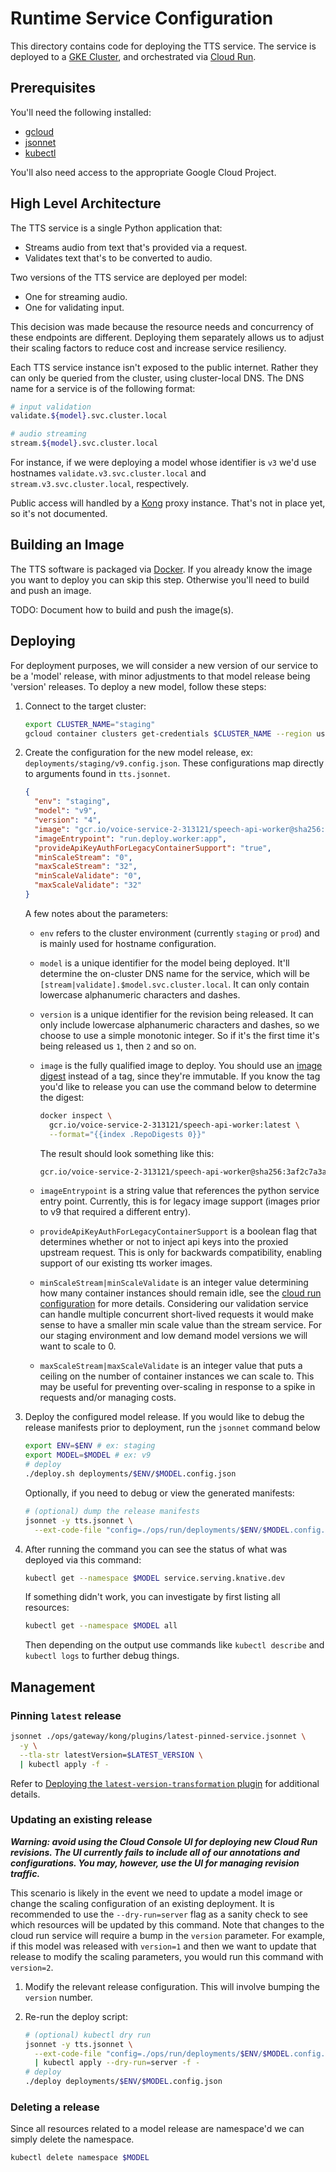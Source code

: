 # Runtime Service Configuration

This directory contains code for deploying the TTS service. The service is
deployed to a [GKE Cluster](https://cloud.google.com/kubernetes-engine), and
orchestrated via [Cloud Run](https://cloud.google.com/run).

## Prerequisites

You'll need the following installed:

- [gcloud](https://cloud.google.com/sdk/docs/quickstart)
- [jsonnet](https://github.com/google/jsonnet#packages)
- [kubectl](https://kubernetes.io/docs/tasks/tools/)

You'll also need access to the appropriate Google Cloud Project.

## High Level Architecture

The TTS service is a single Python application that:

- Streams audio from text that's provided via a request.
- Validates text that's to be converted to audio.

Two versions of the TTS service are deployed per model:

- One for streaming audio.
- One for validating input.

This decision was made because the resource needs and concurrency of these
endpoints are different. Deploying them separately allows us to adjust their
scaling factors to reduce cost and increase service resiliency.

Each TTS service instance isn't exposed to the public internet. Rather they can
only be queried from the cluster, using cluster-local DNS. The DNS name for a
service is of the following format:

```bash
# input validation
validate.${model}.svc.cluster.local

# audio streaming
stream.${model}.svc.cluster.local
```

For instance, if we were deploying a model whose identifier is `v3` we'd use
hostnames `validate.v3.svc.cluster.local` and `stream.v3.svc.cluster.local`,
respectively.

Public access will handled by a [Kong](https://konghq.com/) proxy instance.
That's not in place yet, so it's not documented.

## Building an Image

The TTS software is packaged via [Docker](https://docker.com). If you already
know the image you want to deploy you can skip this step. Otherwise you'll need
to build and push an image.

TODO: Document how to build and push the image(s).

## Deploying

For deployment purposes, we will consider a new version of our service to be a
'model' release, with minor adjustments to that model release being 'version'
releases. To deploy a new model, follow these steps:

1. Connect to the target cluster:

   ```bash
   export CLUSTER_NAME="staging"
   gcloud container clusters get-credentials $CLUSTER_NAME --region us-central1
   ```

1. Create the configuration for the new model release, ex:
   `deployments/staging/v9.config.json`. These configurations map directly to
   arguments found in `tts.jsonnet`.

   ```json
   {
     "env": "staging",
     "model": "v9",
     "version": "4",
     "image": "gcr.io/voice-service-2-313121/speech-api-worker@sha256:c5de71f13aff22b9171f23f9921796f93e1765fefa9ba5ca6426836696996a75",
     "imageEntrypoint": "run.deploy.worker:app",
     "provideApiKeyAuthForLegacyContainerSupport": "true",
     "minScaleStream": "0",
     "maxScaleStream": "32",
     "minScaleValidate": "0",
     "maxScaleValidate": "32"
   }
   ```

   A few notes about the parameters:

   - `env` refers to the cluster environment (currently `staging` or `prod`) and
     is mainly used for hostname configuration.

   - `model` is a unique identifier for the model being deployed. It'll
     determine the on-cluster DNS name for the service, which will be
     `[stream|validate].$model.svc.cluster.local`. It can only contain lowercase
     alphanumeric characters and dashes.

   - `version` is a unique identifier for the revision being released. It can
     only include lowercase alphanumeric characters and dashes, so we choose to
     use a simple monotonic integer. So if it's the first time it's being
     released us `1`, then `2` and so on.

   - `image` is the fully qualified image to deploy. You should use an
     [image digest](https://cloud.google.com/architecture/using-container-images)
     instead of a tag, since they're immutable. If you know the tag you'd like
     to release you can use the command below to determine the digest:

     ```bash
     docker inspect \
       gcr.io/voice-service-2-313121/speech-api-worker:latest \
       --format="{{index .RepoDigests 0}}"
     ```

     The result should look something like this:

     ```bash
     gcr.io/voice-service-2-313121/speech-api-worker@sha256:3af2c7a3a88806e0ff5e5c0659ab6a97c42eba7f6e5d61e33dbc9244163e17d3
     ```

   - `imageEntrypoint` is a string value that references the python service
     entry point. Currently, this is for legacy image support (images prior to
     v9 that required a different entry).

   - `provideApiKeyAuthForLegacyContainerSupport` is a boolean flag that
     determines whether or not to inject api keys into the proxied upstream
     request. This is only for backwards compatibility, enabling support of our
     existing tts worker images.

   - `minScaleStream|minScaleValidate` is an integer value determining how many
     container instances should remain idle, see the
     [cloud run configuration](https://cloud.google.com/run/docs/configuring/min-instances)
     for more details. Considering our validation service can handle multiple
     concurrent short-lived requests it would make sense to have a smaller min
     scale value than the stream service. For our staging environment and low
     demand model versions we will want to scale to 0.

   - `maxScaleStream|maxScaleValidate` is an integer value that puts a ceiling
     on the number of container instances we can scale to. This may be useful
     for preventing over-scaling in response to a spike in requests and/or
     managing costs.

1. Deploy the configured model release. If you would like to debug the release
   manifests prior to deployment, run the `jsonnet` command below

   ```bash
   export ENV=$ENV # ex: staging
   export MODEL=$MODEL # ex: v9
   # deploy
   ./deploy.sh deployments/$ENV/$MODEL.config.json
   ```

   Optionally, if you need to debug or view the generated manifests:

   ```bash
   # (optional) dump the release manifests
   jsonnet -y tts.jsonnet \
     --ext-code-file "config=./ops/run/deployments/$ENV/$MODEL.config.json"
   ```

1. After running the command you can see the status of what was deployed via
   this command:

   ```bash
   kubectl get --namespace $MODEL service.serving.knative.dev
   ```

   If something didn't work, you can investigate by first listing all resources:

   ```bash
   kubectl get --namespace $MODEL all
   ```

   Then depending on the output use commands like `kubectl describe` and
   `kubectl logs` to further debug things.

## Management

### Pinning `latest` release

```bash
jsonnet ./ops/gateway/kong/plugins/latest-pinned-service.jsonnet \
  -y \
  --tla-str latestVersion=$LATEST_VERSION \
  | kubectl apply -f -
```

Refer to
[Deploying the `latest-version-transformation` plugin](../gateway/README.md) for
additional details.

### Updating an existing release

**_Warning: avoid using the Cloud Console UI for deploying new Cloud Run
revisions. The UI currently fails to include all of our annotations and
configurations. You may, however, use the UI for managing revision traffic._**

This scenario is likely in the event we need to update a model image or change
the scaling configuration of an existing deployment. It is recommended to use
the `--dry-run=server` flag as a sanity check to see which resources will be
updated by this command. Note that changes to the cloud run service will require
a bump in the `version` parameter. For example, if this model was released with
`version=1` and then we want to update that release to modify the scaling
parameters, you would run this command with `version=2`.

1. Modify the relevant release configuration. This will involve bumping the
   `version` number.

1. Re-run the deploy script:

   ```bash
   # (optional) kubectl dry run
   jsonnet -y tts.jsonnet \
     --ext-code-file "config=./ops/run/deployments/$ENV/$MODEL.config.json" \
     | kubectl apply --dry-run=server -f -
   # deploy
   ./deploy deployments/$ENV/$MODEL.config.json
   ```

### Deleting a release

Since all resources related to a model release are namespace'd we can simply
delete the namespace.

```bash
kubectl delete namespace $MODEL
```
